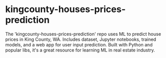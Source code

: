 # kingcounty-houses-prices-prediction
The 'kingcounty-houses-prices-prediction' repo uses ML to predict house prices in King County, WA. Includes dataset, Jupyter notebooks, trained models, and a web app for user input prediction. Built with Python and popular libs, it's a great resource for learning ML in real estate industry.
